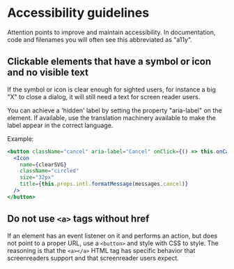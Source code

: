 # Accessibility guidelines

Attention points to improve and maintain accessibility. In documentation, code and filenames you will often see this abbreviated as "a11y".

## Clickable elements that have a symbol or icon and no visible text

If the symbol or icon is clear enough for sighted users, for instance a big "X" to close a dialog, it will still need a text for screen reader users.

You can achieve a 'hidden' label by setting the property "aria-label" on the element.
If available, use the translation machinery available to make the label appear in the correct language.

Example:

```jsx noeditor
<button className="cancel" aria-label="Cancel" onClick={() => this.onCancel()}>
  <Icon
    name={clearSVG}
    className="circled"
    size="32px"
    title={this.props.intl.formatMessage(messages.cancel)}
  />
</button>
```

## Do not use `<a>` tags without href

If an element has an event listener on it and performs an action, but does not point to a proper URL, use a `<button>` and style with CSS to style.
The reasoning is that the `<a></a>` HTML tag has specific behavior that screenreaders support and that screenreader users expect.
